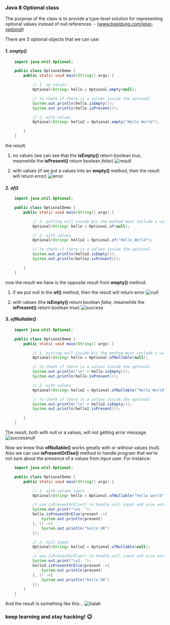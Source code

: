### Java 8 Optional class

The purpose of the class is to provide a type-level solution for representing optional values instead of null references. - (_www.baeldung.com/java-optional_)

There are 3 optional objects that we can use:

#### 1. _empty()_

```java
    import java.util.Optional;

    public class OptionalDemo {
        public static void main(String[] args) {

            // 1. no values
            Optional<String> hello = Optional.empty(null);

            // to check if there is a values inside the optional
            System.out.println(hello.isEmpty());
            System.out.println(hello.isPresent());

            // 2. with values
            Optional<String> hello2 = Optional.empty("Hello World");

        }
    }
```

the result:

1. no values (we can see that the **isEmpty()** return boolean _true_, meanwhile the **isPresent()** return boolean _false_)
   ![result](https://user-images.githubusercontent.com/60772041/83004582-07585c00-a03a-11ea-9b89-5b72a993301f.png)

2. with values (if we put a values into an **empty()** method, then the result will return error)
   ![error](https://user-images.githubusercontent.com/60772041/83004627-1939ff00-a03a-11ea-9b8a-7890016d8ad1.png)

#### 2. _of()_

```java
    import java.util.Optional;

    public class OptionalDemo {
        public static void main(String[] args) {

            // 1. putting null inside bcs the method must include a values
            Optional<String> hello = Optional.of(null);

            // 2. with values
            Optional<String> hello2 = Optional.of("Hello World");

            // to check if there is a values inside the optional
            System.out.println(hello2.isEmpty());
            System.out.println(hello2.isPresent());

        }
    }
```

now the result we have is the opposite result from **empty()** method:

1. if we put null in the **of()** method, then the result will return error
   ![null](https://user-images.githubusercontent.com/60772041/83243959-e114f680-a1c8-11ea-8fea-f3ec0f384654.png)

2. with values (the **isEmpty()** return boolean _false_, meanwhile the **isPresent()** return boolean _true_)
   ![success](https://user-images.githubusercontent.com/60772041/83020566-d89aaf80-a052-11ea-9939-637832150001.png)

#### 3. _ofNullable()_

```java
    import java.util.Optional;

    public class OptionalDemo {
        public static void main(String[] args) {

            // 1. putting null inside bcs the method must include a values
            Optional<String> hello = Optional.ofNullable(null);

            // to check if there is a values inside the optional
            System.out.println("\n" + hello.isEmpty());
            System.out.println(hello.isPresent());

            // 2. with values
            Optional<String> hello2 = Optional.ofNullable("Hello World");

            // to check if there is a values inside the optional
            System.out.println("\n" + hello2.isEmpty());
            System.out.println(hello2.isPresent());

        }
    }
```

The result, both with null or a values, will not getting error message.
![successnull](https://user-images.githubusercontent.com/60772041/83244009-f5f18a00-a1c8-11ea-8425-3cb4f1d7a026.png)

Now we knew that **ofNullable()** works greatly with or without values (null). Also we can use **isPresentOrElse()** method to handle program that we're not sure about the presence of a values from input user. For instance:

```java
    import java.util.Optional;

    public class OptionalDemo {
        public static void main(String[] args) {

            // 1. with values input
            Optional<String> hello = Optional.ofNullable("hello world");

            // use isPresentOrElse() to handle null input and vice versa.
            System.out.print("\n1. ");
            hello.isPresentOrElse(present ->{
                System.out.println(present)
            }, () ->{
                System.out.println("hello UK")
            });

            // 2. null input
            Optional<String> hello2 = Optional.ofNullable(null);

            // use isPresentOrElse() to handle null input and vice versa.
            System.out.print("\n2. ");
            hello2.isPresentOrElse(present ->{
                System.out.println(present)
            }, () ->{
                System.out.println("hello UK")
            });
        }
    }
```

And the result is something like this...
![halak](https://user-images.githubusercontent.com/60772041/83246089-d314a500-a1cb-11ea-9267-24e5355f36c1.png)

### keep learning and stay hacking! :wink:
